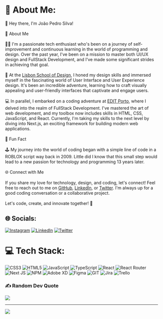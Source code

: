 # 💫 About Me:
👋 Hey there, I'm João Pedro Silva!<br><br>🌟 About Me<br><br>🧑‍💻 I'm a passionate tech enthusiast who's been on a journey of self-improvement and continuous learning in the world of programming and design. Over the past year, I've been on a mission to master both UI/UX design and FullStack Development, and I've made some significant strides in achieving that goal.<br><br>🎨 At the [Lisbon School of Design](https://www.lsd.pt/), I honed my design skills and immersed myself in the fascinating world of User Interface and User Experience design. It's been an incredible adventure, learning how to craft visually appealing and user-friendly interfaces that captivate and engage users.<br><br>💻 In parallel, I embarked on a coding adventure at [EDIT Porto](https://weareedit.io/), where I delved into the realm of FullStack Development. I've mastered the art of web development, and my toolbox now includes skills in HTML, CSS, JavaScript, and React. Currently, I'm taking my skills to the next level by diving into Next.js, an exciting framework for building modern web applications.<br><br>🚀 Fun Fact<br><br>🕹️ My journey into the world of coding began with a simple line of code in a ROBLOX script way back in 2009. Little did I know that this small step would lead to a new passion for technology and programming 13 years later.<br><br>🌐 Connect with Me<br><br>If you share my love for technology, design, and coding, let's connect! Feel free to reach out to me on [GitHub](https://github.com/joaopbs98), [LinkedIn](https://www.linkedin.com/in/joao-silva--dev/), or [Twitter](https://twitter.com/joaosi98). I'm always up for a good coding conversation or a collaborative project.<br><br>Let's code, create, and innovate together! 🚀<br>


## 🌐 Socials:
[![Instagram](https://img.shields.io/badge/Instagram-%23E4405F.svg?logo=Instagram&logoColor=white)](https://instagram.com/joaopbds298) [![LinkedIn](https://img.shields.io/badge/LinkedIn-%230077B5.svg?logo=linkedin&logoColor=white)](https://linkedin.com/in/joao-silva--dev) [![Twitter](https://img.shields.io/badge/Twitter-%231DA1F2.svg?logo=Twitter&logoColor=white)](https://twitter.com/joaosi98) 

# 💻 Tech Stack:
![CSS3](https://img.shields.io/badge/css3-%231572B6.svg?style=flat&logo=css3&logoColor=white) ![HTML5](https://img.shields.io/badge/html5-%23E34F26.svg?style=flat&logo=html5&logoColor=white) ![JavaScript](https://img.shields.io/badge/javascript-%23323330.svg?style=flat&logo=javascript&logoColor=%23F7DF1E) ![TypeScript](https://img.shields.io/badge/typescript-%23007ACC.svg?style=flat&logo=typescript&logoColor=white) ![React](https://img.shields.io/badge/react-%2320232a.svg?style=flat&logo=react&logoColor=%2361DAFB) ![React Router](https://img.shields.io/badge/React_Router-CA4245?style=flat&logo=react-router&logoColor=white) ![Next JS](https://img.shields.io/badge/Next-black?style=flat&logo=next.js&logoColor=white) ![NPM](https://img.shields.io/badge/NPM-%23000000.svg?style=flat&logo=npm&logoColor=white) ![Adobe XD](https://img.shields.io/badge/Adobe%20XD-470137?style=flat&logo=Adobe%20XD&logoColor=#FF61F6) 	![Figma](https://img.shields.io/badge/figma-%23F24E1E.svg?style=flat&logo=figma&logoColor=white) ![GIT](https://img.shields.io/badge/Git-fc6d26?style=flat&logo=git&logoColor=white) ![Jira](https://img.shields.io/badge/jira-%230A0FFF.svg?style=flat&logo=jira&logoColor=white) ![Trello](https://img.shields.io/badge/Trello-%23026AA7.svg?style=flat&logo=Trello&logoColor=white)

### ✍️ Random Dev Quote
![](https://quotes-github-readme.vercel.app/api?type=horizontal&theme=radical)

---
[![](https://visitcount.itsvg.in/api?id=joaopbs98&icon=0&color=4)](https://visitcount.itsvg.in)

<!-- Proudly created with GPRM ( https://gprm.itsvg.in ) -->
